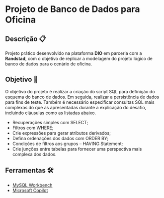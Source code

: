 # Projeto de Banco de Dados para Oficina

## Descrição 📋
Projeto prático desenvolvido na plataforma **DIO** em parceria com a **Randstad**, com o objetivo de replicar a modelagem do projeto lógico de banco de dados para o cenário de oficina.

## Objetivo 🎯
O objetivo do projeto é realizar a criação do script SQL para definição do esquema do banco de dados. Em seguida, realizar a persistência de dados para fins de teste. Também é necessário especificar consultas SQL mais complexas do que as apresentadas durante a explicação do desafio, incluindo cláusulas como as listadas abaixo.

- Recuperações simples com SELECT;
- Filtros com WHERE;
- Crie expressões para gerar atributos derivados;
- Defina ordenações dos dados com ORDER BY;
- Condições de filtros aos grupos – HAVING Statement;
- Crie junções entre tabelas para fornecer uma perspectiva mais complexa dos dados.

## Ferramentas 🛠️
- [MySQL Workbench](https://www.mysql.com/products/workbench/)
- [Microsoft Copilot](https://copilot.microsoft.com/)
